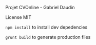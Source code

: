 Projet CVOnline - Gabriel Daudin 

License MIT

`npm install` to install dev depedencies

`grunt build` to generate production files